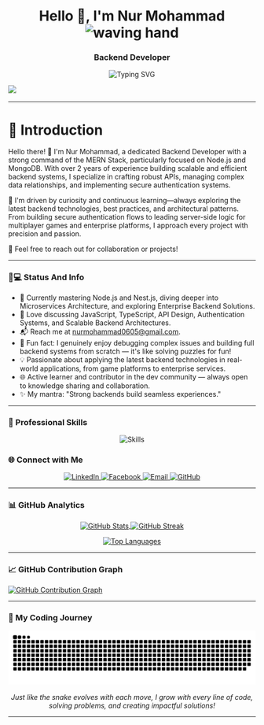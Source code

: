 <h1 align="center">
  Hello 👋, I'm Nur Mohammad
  <img src="https://media.giphy.com/media/hvRJCLFzcasrR4ia7z/giphy.gif" alt="waving hand" width="30px">
</h1>
<h3 align="center">Backend Developer</h3>

<p align="center">
  <img src="https://readme-typing-svg.herokuapp.com?font=Roboto&color=%2336BCF7&size=24&center=true&vCenter=true&width=500&height=45&lines=Backend+Developer+%7C+Node.js;Lifelong+Learner+%26+Problem+Solver" alt="Typing SVG" />
</p>

<img src="https://i.ibb.co/KX5mqgX/Navy-Blue-Geometric-Technology-Linked-In-Banner-1.png" height="230px">

---

### <h1>🌟 Introduction</h1>

Hello there! 👋 I'm Nur Mohammad, a dedicated Backend Developer with a strong command of the MERN Stack, particularly focused on Node.js and MongoDB. With over 2 years of experience building scalable and efficient backend systems, I specialize in crafting robust APIs, managing complex data relationships, and implementing secure authentication systems.

🚀 I'm driven by curiosity and continuous learning—always exploring the latest backend technologies, best practices, and architectural patterns. From building secure authentication flows to leading server-side logic for multiplayer games and enterprise platforms, I approach every project with precision and passion.

🚀 Feel free to reach out for collaboration or projects! 

---

### 🧑💻 Status And Info
- 🌱 Currently mastering Node.js and Nest.js, diving deeper into Microservices Architecture, and exploring Enterprise Backend Solutions.
- 💬 Love discussing JavaScript, TypeScript, API Design, Authentication Systems, and Scalable Backend Architectures.
- 📬 Reach me at nurmohammad0605@gmail.com.
- 🎯 Fun fact: I genuinely enjoy debugging complex issues and building full backend systems from scratch — it's like solving puzzles for fun!
- 💡 Passionate about applying the latest backend technologies in real-world applications, from game platforms to enterprise services.
- 🌐 Active learner and contributor in the dev community — always open to knowledge sharing and collaboration.
- ✨ My mantra: "Strong backends build seamless experiences."

---

### 🚀 Professional Skills
<p align="center">
  <img src="https://skillicons.dev/icons?i=js,react,express,redis,bull,nginx,firebase,nodejs,nestjs,mongodb,git,linux,figma=9" alt="Skills" />
</p>

### 🌐 Connect with Me

<p align="center">
  <a href="https://bd.linkedin.com/in/nurmohammad56" target="_blank">
    <img src="https://img.shields.io/badge/LinkedIn-%230077B5.svg?&style=for-the-badge&logo=linkedin&logoColor=white" alt="LinkedIn"/>
  </a>
  <a href="" target="_blank">
    <img src="https://img.shields.io/badge/Facebook-%231877F2.svg?&style=for-the-badge&logo=facebook&logoColor=white" alt="Facebook"/>
  </a>
  <a href="mailto:nurmohammad0605@gmail.com">
    <img src="https://img.shields.io/badge/Email-D14836?style=for-the-badge&logo=gmail&logoColor=white" alt="Email"/>
  </a>
  <a href="https://github.com/NurMohammad56" target="_blank">
    <img src="https://img.shields.io/badge/GitHub-%23181717.svg?&style=for-the-badge&logo=github&logoColor=white" alt="GitHub"/>
  </a>
</p>

---

### 📊 GitHub Analytics

<div align="center">
  <a href="https://github.com/NurMohammad56">
    <img align="center" src="https://github-readme-stats.vercel.app/api?username=NurMohammad56&show_icons=true&theme=transparent&hide_border=true&count_private=true" alt="GitHub Stats" width="400" />
  </a>
  <a href="https://github.com/NurMohammad56">
    <img align="center" src="https://github-readme-streak-stats.herokuapp.com/?user=NurMohammad56&theme=transparent&hide_border=true" alt="GitHub Streak" width="400" />
  </a>
</div>

<p align="center">
  <a href="https://github.com/NurMohammad56">
    <img src="https://github-readme-stats.vercel.app/api/top-langs/?username=NurMohammad56&langs_count=8&layout=compact&theme=transparent&hide_border=true" alt="Top Languages" width="400" />
  </a>
</p>

---

### 📈 GitHub Contribution Graph

<p>
  <a href="https://github.com/ashutosh00710/github-readme-activity-graph">
    <img src="https://github-readme-activity-graph.vercel.app/graph?username=NurMohammad56&theme=react-dark&bg_color=20232a&hide_border=true&area=true" alt="GitHub Contribution Graph" />
  </a>
</p>

---

### 🐍 My Coding Journey

<p align="center">
  <a href="https://github.com/Platane/snk">
    <img src="https://raw.githubusercontent.com/Platane/snk/output/github-contribution-grid-snake.svg" alt="Contribution Snake Animation" />
  </a>
</p>

<p align="center">
  <em>
    Just like the snake evolves with each move, I grow with every line of code, solving problems, and creating impactful solutions!
  </em>
</p>

---
